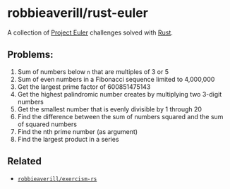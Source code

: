 # robbieaverill/rust-euler

A collection of [Project Euler](https://projecteuler.net) challenges solved with [Rust](https://www.rust-lang.org).

## Problems:

1. Sum of numbers below `n` that are multiples of 3 or 5
2. Sum of even numbers in a Fibonacci sequence limited to 4,000,000
3. Get the largest prime factor of 600851475143
4. Get the highest palindromic number creates by multiplying two 3-digit numbers
5. Get the smallest number that is evenly divisible by 1 through 20
6. Find the difference between the sum of numbers squared and the sum of squared numbers
7. Find the nth prime number (as argument)
8. Find the largest product in a series

## Related

* [`robbieaverill/exercism-rs`](https://github.com/robbieaverill/exercism-rs)
